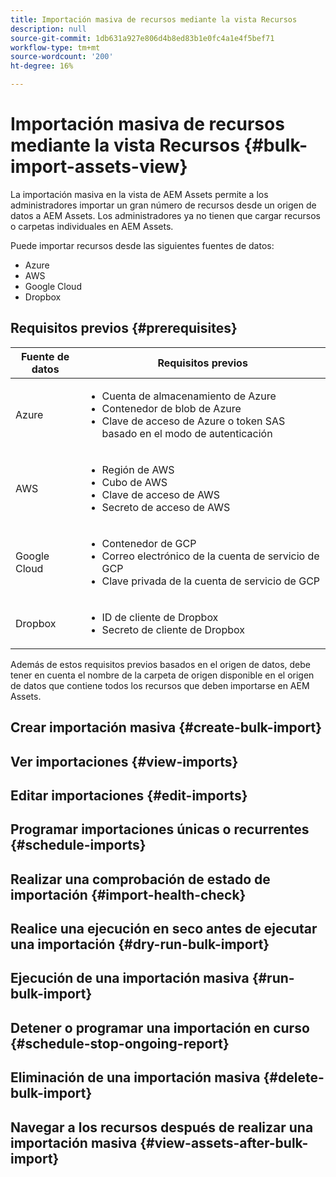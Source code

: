 ```yaml
---
title: Importación masiva de recursos mediante la vista Recursos
description: null
source-git-commit: 1db631a927e806d4b8ed83b1e0fc4a1e4f5bef71
workflow-type: tm+mt
source-wordcount: '200'
ht-degree: 16%

---
```


# Importación masiva de recursos mediante la vista Recursos  {#bulk-import-assets-view}

La importación masiva en la vista de AEM Assets permite a los administradores importar un gran número de recursos desde un origen de datos a AEM Assets. Los administradores ya no tienen que cargar recursos o carpetas individuales en AEM Assets.

Puede importar recursos desde las siguientes fuentes de datos:

* Azure
* AWS
* Google Cloud
* Dropbox

## Requisitos previos {#prerequisites}

| Fuente de datos | Requisitos previos |
|-----|------|
| Azure | <ul> <li>Cuenta de almacenamiento de Azure </li> <li> Contenedor de blob de Azure <li> Clave de acceso de Azure o token SAS basado en el modo de autenticación </li></ul> |
| AWS | <ul> <li>Región de AWS </li> <li> Cubo de AWS <li> Clave de acceso de AWS </li><li> Secreto de acceso de AWS </li></ul> |
| Google Cloud | <ul> <li>Contenedor de GCP </li> <li> Correo electrónico de la cuenta de servicio de GCP <li> Clave privada de la cuenta de servicio de GCP</li></ul> |
| Dropbox | <ul> <li>ID de cliente de Dropbox </li> <li> Secreto de cliente de Dropbox</li></ul> |

Además de estos requisitos previos basados en el origen de datos, debe tener en cuenta el nombre de la carpeta de origen disponible en el origen de datos que contiene todos los recursos que deben importarse en AEM Assets.

## Crear importación masiva {#create-bulk-import}

## Ver importaciones {#view-imports}

## Editar importaciones {#edit-imports}

## Programar importaciones únicas o recurrentes {#schedule-imports}

## Realizar una comprobación de estado de importación {#import-health-check}

## Realice una ejecución en seco antes de ejecutar una importación {#dry-run-bulk-import}

## Ejecución de una importación masiva {#run-bulk-import}

## Detener o programar una importación en curso {#schedule-stop-ongoing-report}

## Eliminación de una importación masiva {#delete-bulk-import}

## Navegar a los recursos después de realizar una importación masiva {#view-assets-after-bulk-import}

